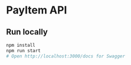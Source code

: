 # PayItem API

## Run locally
```bash
npm install
npm run start
# Open http://localhost:3000/docs for Swagger
```
